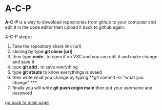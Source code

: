 # A-C-P

**A-C-P** is a way to dowoload repositories from github to your computer and edit it in the code editor then upload it back to github again.

A-C-P steps :

1. Take the repository share link (url)
2. cloning by type **git clone [url]**
3. then type **code .** to open it on VSC and you can edit it and make change and save it
4. type **git add .** to save everything
5. type **git stauts** to know everythings is svaed
6. then write what you change by typing **git commit -m "what you change" ***
7. finally you will write **git push origin main** then put your username and password

[go back to main page](https://ahmedzatar.github.io/reading-notes/)


